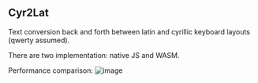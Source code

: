 Cyr2Lat
-------

Text conversion back and forth between latin and cyrillic keyboard layouts (qwerty assumed).

There are two implementation: native JS and WASM.

Performance comparison:
![image](https://user-images.githubusercontent.com/2420811/147977304-fd011f57-e8ff-4a24-a13c-fad4fe5fe322.png)

